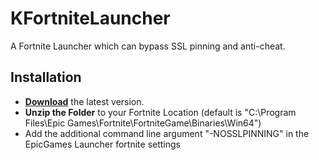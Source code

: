 # KFortniteLauncher
A Fortnite Launcher which can bypass SSL pinning and anti-cheat.

## Installation 
* **[Download](https://github.com/TW-Knrl/KFNLauncher/releases/download/FortniteLauncher/FortniteLauncher.zip)** the latest version.  
* **Unzip the Folder** to your Fortnite Location (default is "C:\Program Files\Epic Games\Fortnite\FortniteGame\Binaries\Win64")  
* Add the additional command line argument "-NOSSLPINNING" in the EpicGames Launcher fortnite settings  
  
